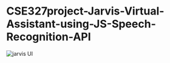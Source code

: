 # CSE327project-Jarvis-Virtual-Assistant-using-JS-Speech-Recognition-API
![jarvis UI](https://user-images.githubusercontent.com/83463788/211333817-9bd7ab78-dcd2-49bc-8132-b4dc4649bef6.png)
